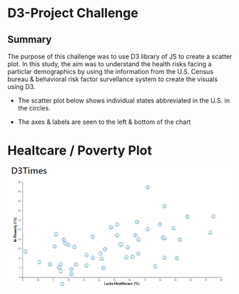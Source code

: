 # D3-Project Challenge

## Summary

The purpose of this challenge was to use D3 library of JS to create a scatter plot. In this study, the aim was to understand the health risks facing a particlar demographics by using the information from the U.S. Census bureau & behavioral risk factor survellance system to create the visuals using D3.

* The scatter plot below shows individual states abbreviated in the U.S. in the circles.

* The axes & labels are seen to the left & bottom of the chart

# Healtcare / Poverty Plot #

![](https://github.com/ojndebbio/D3-Project-/blob/master/Scatter%20Plot.PNG)


